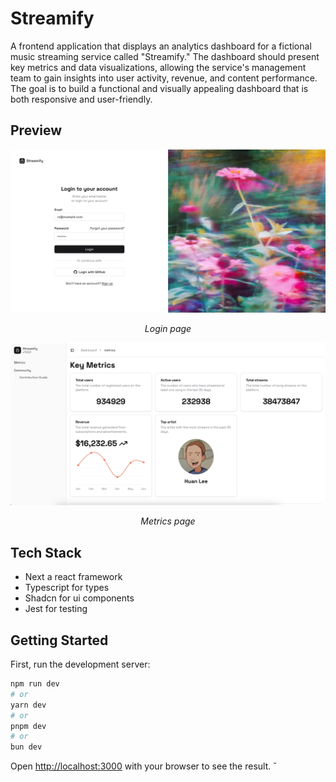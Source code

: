 # Streamify

A frontend application that displays an analytics dashboard for a fictional music streaming service called "Streamify." The dashboard should present key metrics and data visualizations, allowing the service's management team to gain insights into user activity, revenue, and content performance. The goal is to build a functional and visually appealing dashboard that is both responsive and user-friendly.

## Preview

<div align="center">
  <img src="./public/login.png" alt="login page" width="600">
  <p><em>Login page</em></p>
</div>

<div align="center">
  <img src="./public/dashboard.png" alt="metrics page" width="600">
  <p><em>Metrics page</em></p>
</div>

## Tech Stack

- Next a react framework
- Typescript for types
- Shadcn for ui components
- Jest for testing

## Getting Started

First, run the development server:

```bash
npm run dev
# or
yarn dev
# or
pnpm dev
# or
bun dev
```

Open [http://localhost:3000](http://localhost:3000) with your browser to see the result.
̌
